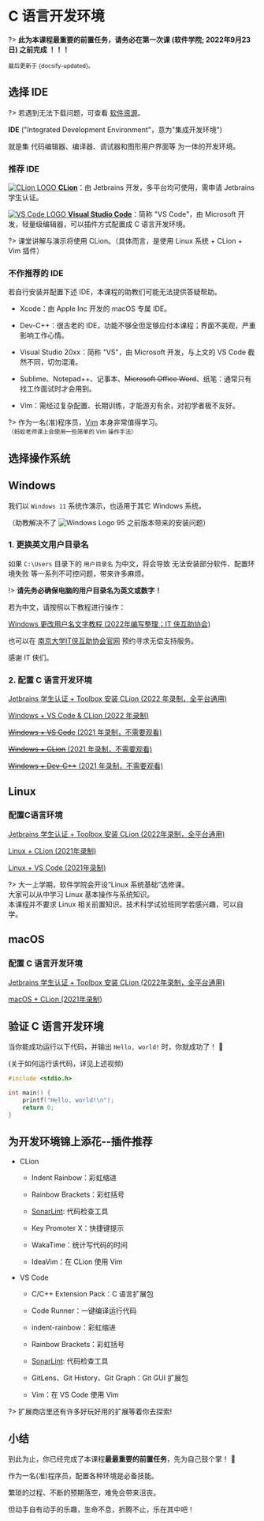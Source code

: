 # C 语言开发环境

?> **此为本课程最重要的前置任务，请务必在第一次课 (软件学院; 2022年9月23日) 之前完成 ！！！**

<small>最后更新于 {docsify-updated}。</small>

## 选择 IDE

?> 若遇到无法下载问题，可查看 [软件资源](resources?id=软件资源)。

**IDE** ("Integrated Development Environment"，意为"集成开发环境")

就是集 代码编辑器、编译器、调试器和图形用户界面等 为一体的开发环境。

### 推荐 IDE

[![CLion LOGO](.assets/images/Clion.svg ':size=32') **CLion**](https://www.jetbrains.com/clion/)：由 Jetbrains 开发，多平台均可使用，需申请 Jetbrains 学生认证。

[![VS Code LOGO](.assets/images/Visual_Studio_Code_1.35_icon.svg ':size=32') **Visual Studio Code**](https://code.visualstudio.com/)：简称 "VS Code"，由 Microsoft 开发，轻量级编辑器，可以插件方式配置成 C 语言开发环境。

?> 课堂讲解与演示将使用 CLion。（具体而言，是使用 Linux 系统 + CLion + Vim 插件）

### 不作推荐的 IDE

若自行安装并配置下述 IDE，本课程的助教们可能无法提供答疑帮助。

- Xcode：由 Apple Inc 开发的 macOS 专属 IDE。

- Dev-C++：很古老的 IDE，功能不够全但足够应付本课程；界面不美观，严重影响工作心情。

- Visual Studio 20xx：简称 "VS"，由 Microsoft 开发，与上文的 VS Code 截然不同，切勿混淆。

- Sublime、Notepad++、记事本、~~Microsoft Office Word~~、纸笔：通常只有找工作面试时才会用到。

- Vim：需经过复杂配置、长期训练，才能游刃有余，对初学者极不友好。

?> 作为一名(准)程序员，[Vim](https://oi-wiki.org/tools/editor/vim/) 本身非常值得学习。</br>
<small>（蚂蚁老师课上会使用一些简单的 Vim 操作手法）</small>

## 选择操作系统

<!-- tabs:start -->

## **Windows**

我们以 `Windows 11` 系统作演示，也适用于其它 Windows 系统。

（助教解决不了 ![Windows Logo 95](.assets/images/Windows_Logo_(1992-2001).svg ':size=50') 之前版本带来的安装问题）

### 1. 更换英文用户目录名 <!-- {docsify-ignore} -->

如果 `C:\Users` 目录下的 `用户目录名` 为中文，将会导致 无法安装部分软件、配置环境失败 等一系列不可控问题，带来许多麻烦。

!> **请先务必确保电脑的用户目录名为英文或数字！**

若为中文，请按照以下教程进行操作：

[Windows 更改用户名文字教程 (2022年编写整理；IT 侠互助协会)](https://www.yuque.com/itxia/help/change_win_account_name)

也可以在 [南京大学IT侠互助协会官网](https://itxia.club/service) 预约寻求无偿支持服务。

感谢 IT 侠们。

### 2. 配置 C 语言开发环境 <!-- {docsify-ignore} -->

[Jetbrains 学生认证 + Toolbox 安装 CLion (2022 年录制，全平台通用)](https://www.bilibili.com/video/BV1Bd4y1G7a1)

[Windows + VS Code & CLion (2022 年录制)](https://www.bilibili.com/video/BV1eP411j7Gw)

[~~Windows + VS Code~~ (2021 年录制，不需要观看)](https://www.bilibili.com/video/BV1yA411F7Wk)

[~~Windows + CLion~~ (2021 年录制，不需要观看)](https://www.bilibili.com/video/BV1GP4y1x7EH)

[~~Windows + Dev-C++~~ (2021 年录制，不需要观看)](https://www.bilibili.com/video/BV1sP4y1p7n5)

## **Linux**

### 配置C语言环境 <!-- {docsify-ignore} -->

[Jetbrains 学生认证 + Toolbox 安装 CLion (2022年录制，全平台通用)](https://www.bilibili.com/video/BV1Bd4y1G7a1)

[Linux + CLion (2021年录制)](https://www.bilibili.com/video/BV1Z64y1h7Jh)

[Linux + VS Code (2021年录制)](https://www.bilibili.com/video/BV1L34y1Q74x)

?> 大一上学期，软件学院会开设“Linux 系统基础”选修课。</br>
大家可以从中学习 Linux 基本操作与系统知识。</br>
本课程并不要求 Linux 相关前置知识。技术科学试验班同学若感兴趣，可以自学。

## **macOS**

### 配置 C 语言开发环境 <!-- {docsify-ignore} -->

[Jetbrains 学生认证 + Toolbox 安装 CLion (2022年录制，全平台通用)](https://www.bilibili.com/video/BV1Bd4y1G7a1)

[macOS + CLion (2021年录制)](https://www.bilibili.com/video/BV1o44y117Zt)

<!-- tabs:end -->

## 验证 C 语言开发环境

当你能成功运行以下代码，并输出 `Hello, world!` 时，你就成功了！ :tada:

(关于如何运行该代码，详见上述视频)

```c
#include <stdio.h>

int main() {
    printf("Hello, world!\n");
    return 0;
}
```

## 为开发环境锦上添花--插件推荐

- CLion
  - Indent Rainbow：彩虹缩进

  - Rainbow Brackets：彩虹括号

  - [SonarLint](https://www.sonarlint.org/index.html): 代码检查工具

  - Key Promoter X：快捷键提示

  - WakaTime：统计写代码的时间

  - IdeaVim：在 CLion 使用 Vim

- VS Code
  - C/C++ Extension Pack：C 语言扩展包

  - Code Runner：一键编译运行代码

  - indent-rainbow：彩虹缩进

  - Rainbow Brackets：彩虹括号

  - [SonarLint](https://www.sonarlint.org/index.html): 代码检查工具

  - GitLens、Git History、Git Graph：Git GUI 扩展包

  - Vim：在 VS Code 使用 Vim

?> 扩展商店里还有许多好玩好用的扩展等着你去探索!

## 小结

到此为止，你已经完成了本课程**最最重要的前置任务**，先为自己鼓个掌！ :clap:

作为一名(准)程序员，配置各种环境是必备技能。

繁琐的过程、不断的预期落空，难免会带来沮丧。

但动手自有动手的乐趣，生命不息，折腾不止，乐在其中吧！